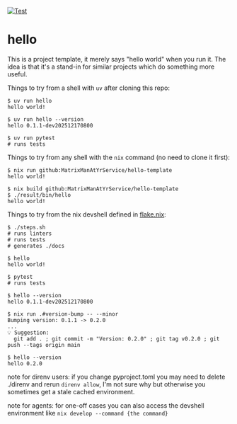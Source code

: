 [![Test](https://github.com/MatrixManAtYrService/hello-template/workflows/Test/badge.svg)](https://github.com/MatrixManAtYrService/hello-template/actions/workflows/test.yml)

# hello

This is a project template, it merely says "hello world" when you run it.
The idea is that it's a stand-in for similar projects which do something more useful.


Things to try from a shell with `uv` after cloning this repo:
```
$ uv run hello
hello world!

$ uv run hello --version
hello 0.1.1-dev202512170800

$ uv run pytest
# runs tests
```

Things to try from any shell with the `nix` command (no need to clone it first):

```
$ nix run github:MatrixManAtYrService/hello-template
hello world!

$ nix build github:MatrixManAtYrService/hello-template
$ ./result/bin/hello
hello world!
```

Things to try from the nix devshell defined in [flake.nix](./flake.nix):
```
$ ./steps.sh
# runs linters
# runs tests
# generates ./docs

$ hello
hello world!

$ pytest
# runs tests

$ hello --version
hello 0.1.1-dev202512170800

$ nix run .#version-bump -- --minor
Bumping version: 0.1.1 -> 0.2.0
...
💡 Suggestion:
  git add . ; git commit -m "Version: 0.2.0" ; git tag v0.2.0 ; git push --tags origin main

$ hello --version
hello 0.2.0
```


note for direnv users: if you change pyproject.toml you may need to delete ./direnv and rerun `direnv allow`, I'm not sure why but otherwise you sometimes get a stale cached environment.

note for agents: for one-off cases you can also access the devshell environment like `nix develop --command {the command}`
